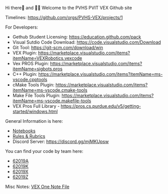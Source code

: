 Hi there👋 and 🙋‍♀️ Welcome to the PVHS PVIT VEX Github site

Timelines: https://github.com/orgs/PVHS-VEX/projects/1

For Developers:
- Gethub Student Licensing: https://education.github.com/pack
- Visual Sutdio Code Download: https://code.visualstudio.com/Download
- Git Tool: https://git-scm.com/download/win
- VEX Plugin: https://marketplace.visualstudio.com/items?itemName=VEXRobotics.vexcode
- Vex PROS Plugin: https://marketplace.visualstudio.com/items?itemName=sigbots.pros
- C++ Plugin: https://marketplace.visualstudio.com/items?itemName=ms-vscode.cpptools
- cMake Tools Plugin: https://marketplace.visualstudio.com/items?itemName=ms-vscode.cmake-tools
- Make File Tools Plugin: https://marketplace.visualstudio.com/items?itemName=ms-vscode.makefile-tools
- VEX Pros Full Library - https://pros.cs.purdue.edu/v5/getting-started/windows.html

General Information is here: 
- <a href=https://github.com//PVHS-VEX/Digital-Notebooks>Notebooks</a>
- <a href=https://github.com/PVHS-VEX/Rules>Rules & Rubrics</a>
- Discord Server: https://discord.gg/mjMKUpsw

You can find your code by team here:
- <a href=https://github.com/PVHS-VEX/62019A>62019A</a>
- <a href=https://github.com/PVHS-VEX/62019K>62019K</a>
- <a href=https://github.com/PVHS-VEX/62019X>62019X</a>
- <a href=https://github.com/PVHS-VEX/62019Z>62019Z</a>

Misc Notes: <a href="https://1drv.ms/o/s!AlHtdHcnx986hqwK17zmgt7H6UyS6A?e=aAuoBZ">VEX One Note File</a>
<!--

-->
